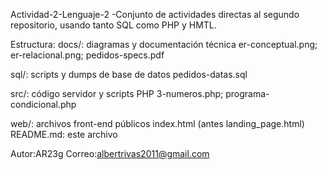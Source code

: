 Actividad-2-Lenguaje-2
-Conjunto de actividades directas al segundo repositorio, usando tanto SQL como PHP y HMTL.


Estructura: docs/: diagramas y documentación técnica
er-conceptual.png; er-relacional.png; pedidos-specs.pdf

sql/: scripts y dumps de base de datos
pedidos-datas.sql

src/: código servidor y scripts PHP
3-numeros.php; programa-condicional.php

web/: archivos front-end públicos
index.html (antes landing_page.html)
README.md: este archivo

Autor:AR23g
Correo:albertrivas2011@gmail.com
